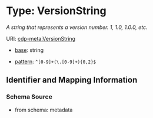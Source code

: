 # Type: VersionString




_A string that represents a version number. 1, 1.0, 1.0.0, etc._



URI: [cdp-meta:VersionString](metadataVersionString)

* [base](https://w3id.org/linkml/base): string




* [pattern](https://w3id.org/linkml/pattern): `^[0-9]+(\.[0-9]+){0,2}$`






## Identifier and Mapping Information







### Schema Source


* from schema: metadata



